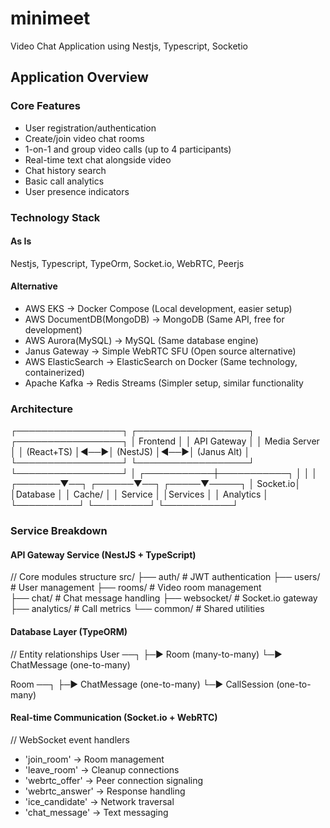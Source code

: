 # minimeet

Video Chat Application using Nestjs, Typescript, Socketio

## Application Overview

### Core Features

- User registration/authentication
- Create/join video chat rooms
- 1-on-1 and group video calls (up to 4 participants)
- Real-time text chat alongside video
- Chat history search
- Basic call analytics
- User presence indicators

### Technology Stack

#### As Is

Nestjs, Typescript, TypeOrm, Socket.io, WebRTC, Peerjs

#### Alternative

- AWS EKS -> Docker Compose (Local development, easier setup)
- AWS DocumentDB(MongoDB) -> MongoDB (Same API, free for development)
- AWS Aurora(MySQL) -> MySQL (Same database engine)
- Janus Gateway -> Simple WebRTC SFU (Open source alternative)
- AWS ElasticSearch -> ElasticSearch on Docker (Same technology, containerized)
- Apache Kafka -> Redis Streams (Simpler setup, similar functionality

### Architecture

┌─────────────────┐ ┌──────────────────┐ ┌─────────────────┐
│ Frontend │ │ API Gateway │ │ Media Server │
│ (React+TS) │◄──►│ (NestJS) │◄──►│ (Janus Alt) │
└─────────────────┘ └──────────────────┘ └─────────────────┘
│
┌───────────┼───────────┐
│ │ │
┌───────▼──┐ ┌──────▼──┐ ┌─────▼─────┐
│ Socket.io│ │Database │ │ Cache/ │
│ Service │ │Services │ │ Analytics │
└──────────┘ └─────────┘ └───────────┘

### Service Breakdown

#### API Gateway Service (NestJS + TypeScript)

// Core modules structure
src/
├── auth/ # JWT authentication
├── users/ # User management
├── rooms/ # Video room management  
├── chat/ # Chat message handling
├── websocket/ # Socket.io gateway
├── analytics/ # Call metrics
└── common/ # Shared utilities

#### Database Layer (TypeORM)

// Entity relationships
User ──┐
├─► Room (many-to-many)
└─► ChatMessage (one-to-many)

Room ──┐
├─► ChatMessage (one-to-many)
└─► CallSession (one-to-many)

#### Real-time Communication (Socket.io + WebRTC)

// WebSocket event handlers

- 'join_room' → Room management
- 'leave_room' → Cleanup connections
- 'webrtc_offer' → Peer connection signaling
- 'webrtc_answer' → Response handling
- 'ice_candidate' → Network traversal
- 'chat_message' → Text messaging
